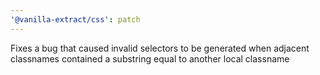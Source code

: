 ```yaml
---
'@vanilla-extract/css': patch
---
```


Fixes a bug that caused invalid selectors to be generated when adjacent classnames contained a substring equal to another local classname
